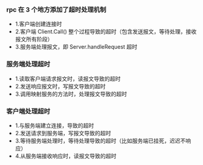 ### rpc 在 3 个地方添加了超时处理机制
- 1.客户端创建连接时
- 2.客户端 Client.Call() 整个过程导致的超时（包含发送报文，等待处理，接收报文所有阶段）
- 3.服务端处理报文，即 Server.handleRequest 超时
### 服务端处理超时
- 1.读取客户端请求报文时，读报文导致的超时
- 2.发送响应报文时，写报文导致的超时
- 3.调用映射服务的方法时，处理报文导致的超时
### 客户端处理超时
- 1.与服务端建立连接，导致的超时
- 2.发送请求到服务端，写报文导致的超时
- 3.等待服务端处理时，等待处理导致的超时（比如服务端已挂死，迟迟不响应）
- 4.从服务端接收响应时，读报文导致的超时

